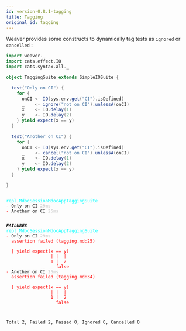 ```yaml
---
id: version-0.8.1-tagging
title: Tagging
original_id: tagging
---
```


Weaver provides some constructs to dynamically tag tests as `ignored` or `cancelled` :

```scala
import weaver._
import cats.effect.IO
import cats.syntax.all._

object TaggingSuite extends SimpleIOSuite {

  test("Only on CI") {
    for {
      onCI <- IO(sys.env.get("CI").isDefined)
      _    <- ignore("not on CI").unlessA(onCI)
      x    <- IO.delay(1)
      y    <- IO.delay(2)
    } yield expect(x == y)
  }

  test("Another on CI") {
    for {
      onCI <- IO(sys.env.get("CI").isDefined)
      _    <- cancel("not on CI").unlessA(onCI)
      x    <- IO.delay(1)
      y    <- IO.delay(2)
    } yield expect(x == y)
  }

}
```

<div class='terminal'><pre><code class = 'nohighlight'>
<span style='color: cyan'>repl.MdocSessionMdocAppTaggingSuite</span>
<span style='color: red'>-&nbsp;</span>Only&nbsp;on&nbsp;CI&nbsp;<span style='color: lightgray'><b>29ms</span></b>
<span style='color: red'>-&nbsp;</span>Another&nbsp;on&nbsp;CI&nbsp;<span style='color: lightgray'><b>25ms</span></b>

<span style='color: red'>*************</span>FAILURES<span style='color: red'>*************</span>
<span style='color: cyan'>repl.MdocSessionMdocAppTaggingSuite</span>
<span style='color: red'>-&nbsp;</span>Only&nbsp;on&nbsp;CI&nbsp;<span style='color: lightgray'><b>29ms</span></b><br /><span style='color: red'>&nbsp;&nbsp;assertion&nbsp;failed&nbsp;(tagging.md:25)<br /><br />&nbsp;&nbsp;}&nbsp;yield&nbsp;expect(x&nbsp;==&nbsp;y)<br />&nbsp;&nbsp;&nbsp;&nbsp;&nbsp;&nbsp;&nbsp;&nbsp;&nbsp;&nbsp;&nbsp;&nbsp;&nbsp;&nbsp;&nbsp;&nbsp;&nbsp;|&nbsp;|&nbsp;&nbsp;|<br />&nbsp;&nbsp;&nbsp;&nbsp;&nbsp;&nbsp;&nbsp;&nbsp;&nbsp;&nbsp;&nbsp;&nbsp;&nbsp;&nbsp;&nbsp;&nbsp;&nbsp;1&nbsp;|&nbsp;&nbsp;2<br />&nbsp;&nbsp;&nbsp;&nbsp;&nbsp;&nbsp;&nbsp;&nbsp;&nbsp;&nbsp;&nbsp;&nbsp;&nbsp;&nbsp;&nbsp;&nbsp;&nbsp;&nbsp;&nbsp;false</span>
<span style='color: red'>-&nbsp;</span>Another&nbsp;on&nbsp;CI&nbsp;<span style='color: lightgray'><b>25ms</span></b><br /><span style='color: red'>&nbsp;&nbsp;assertion&nbsp;failed&nbsp;(tagging.md:34)<br /><br />&nbsp;&nbsp;}&nbsp;yield&nbsp;expect(x&nbsp;==&nbsp;y)<br />&nbsp;&nbsp;&nbsp;&nbsp;&nbsp;&nbsp;&nbsp;&nbsp;&nbsp;&nbsp;&nbsp;&nbsp;&nbsp;&nbsp;&nbsp;&nbsp;&nbsp;|&nbsp;|&nbsp;&nbsp;|<br />&nbsp;&nbsp;&nbsp;&nbsp;&nbsp;&nbsp;&nbsp;&nbsp;&nbsp;&nbsp;&nbsp;&nbsp;&nbsp;&nbsp;&nbsp;&nbsp;&nbsp;1&nbsp;|&nbsp;&nbsp;2<br />&nbsp;&nbsp;&nbsp;&nbsp;&nbsp;&nbsp;&nbsp;&nbsp;&nbsp;&nbsp;&nbsp;&nbsp;&nbsp;&nbsp;&nbsp;&nbsp;&nbsp;&nbsp;&nbsp;false</span>

Total&nbsp;2,&nbsp;Failed&nbsp;2,&nbsp;Passed&nbsp;0,&nbsp;Ignored&nbsp;0,&nbsp;Cancelled&nbsp;0
</code></pre></div>
